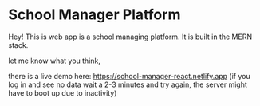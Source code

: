 # School Manager Platform


Hey!
This is web app is a school managing platform.
It is built in the MERN stack.

let me know what you think,

there is a live demo here:
https://school-manager-react.netlify.app
(if you log in and see no data wait a 2-3 minutes and try again,
the server might have to boot up due to inactivity)


